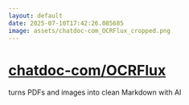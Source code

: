 ```yaml
---
layout: default
date: 2025-07-10T17:42:26.085685
image: assets/chatdoc-com_OCRFlux_cropped.png
---
```


# [chatdoc-com/OCRFlux](https://github.com/chatdoc-com/OCRFlux)

turns PDFs and images into clean Markdown with AI
